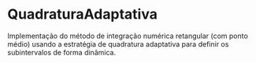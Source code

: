 # QuadraturaAdaptativa
Implementação do método de integração numérica retangular (com ponto médio) usando a estratégia de quadratura adaptativa para definir os subintervalos de forma dinâmica.
